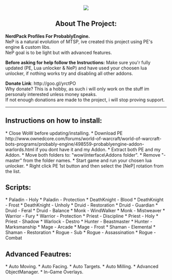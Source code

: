 <p align="center">
	<img src="https://lh4.googleusercontent.com/JVN4Bc4aTT2z99YeLWdxEO3g5f6xi86t6wk8VbjMREc59WLF4cQgwOQ5HXGZz6w_73Lf55K4peUY-vI=w1256-h799"/><br/>
</p>


<h2 align="center">About The Project:</h2>
<p>
<b>NerdPack Profiles For ProbablyEngine.</b><br/>
NeP is a natural evolution of MTSP, ive created this project using PE's engine & custom libs. <br/>
NeP goal is to be light but with advanced features.

<p><b>Before asking for help follow the Instructions:</b> Make sure you'r fully updated (PE, Lua unlocker & NeP) and have used your choosen lua unlocker, if nothing works try and disabling all other addons. </p>

<p><b>Donate Link</b>: http://goo.gl/yrctPO <br/>
Why donate? This is a hobby, as such i will only work on the stuff im personaly interested unless money speaks. <br/>
If not enough donations are made to the project, i will stop proving support.
</p>

---------------------------------------------------------------
<h2>Instructions on how to install:</h2>
* Close WoW before updating/installing.
* Download PE http://www.ownedcore.com/forums/world-of-warcraft/world-of-warcraft-bots-programs/probably-engine/498559-probablyengine-addon-warlords.html if you dont have it and my Addon.
* Extract both PE and my Addon.
* Move both folders to: "wow\Interface\Addons folder".
* Remove "-master" from the folder names.
* Start game and run your chosen lua unlocker.
* Right click PE 1st button and then select the [NeP] rotation from the list.

<h2>Scripts:</h2>
* Paladin - Holy
* Paladin - Protection
* DeathKnight - Blood
* DeathKnight - Frost
* DeathKnight - Unholy
* Druid - Restoration
* Druid - Guardian
* Druid - Feral
* Druid - Balance
* Monk - WindWalker
* Monk - Mistweaver
* Warrior - Fury
* Warrior - Protection
* Priest - Discipline
* Priest - Holy
* Priest - Shadow
* Warlock - Destro
* Hunter - Beastmaster
* Hunter - Marksmanship
* Mage - Arcade
* Mage - Frost
* Shaman - Elemental
* Shaman - Restoration
* Rogue - Sub
* Rogue - Assassination
* Rogue - Combat

<h2>Advanced Feautres:</h2>
* Auto Moving.
* Auto Facing.
* Auto Targets.
* Auto Milling.
* Advanced ObjectManager.
* In-Game Overlays.
